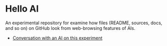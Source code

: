 # Hello AI

An experimental repository for examine how files (README, sources, docs, and so on) on GitHub look from web-browsing features of AIs.

* [Conversation with an AI on this experiment](https://chat.openai.com/share/dc3263e4-f5be-41b0-b282-7a66a8c036ff)
